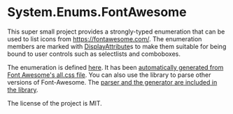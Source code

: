 # System.Enums.FontAwesome

This super small project provides a strongly-typed enumeration that can be used to list icons from https://fontawesome.com/. The enumeration members are marked with [DisplayAttribute](https://docs.microsoft.com/en-us/dotnet/api/system.componentmodel.dataannotations.displayattribute?view=netcore-3.1)s to make them suitable for being bound to user controls such as selectlists and comboboxes.

The enumeration is defined [here](https://github.com/cesarsouza/sefa/blob/master/src/FontAwesomeIcons.cs). It has been [automatically generated from Font Awesome's all.css file](https://github.com/cesarsouza/sefa/blob/0cc0d9a88d0291618644c554542a8a70f1d6f78c/gen/Program.cs#L9-L17). You can also use the library to parse other versions of Font-Awesome. The [parser and the generator are included in the library](https://github.com/cesarsouza/sefa/blob/master/src/FontAwesomeGenerator.cs).

The license of the project is MIT.
